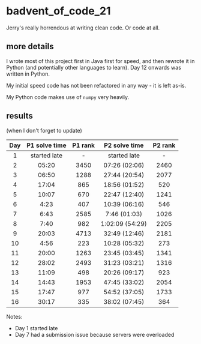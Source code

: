 # badvent_of_code_21

Jerry's really horrendous at writing clean code. Or code at all.



## more details
I wrote most of this project first in Java first for speed, and then rewrote it in Python (and potentially other 
languages to learn). Day 12 onwards was written in Python.

My initial speed code has not been refactored in any way - it is left as-is. 

My Python code makes use of `numpy` very heavily. 

## results 
(when I don't forget to update)

| Day | P1 solve time | P1 rank |  P2 solve time  | P2 rank |
|:---:|:-------------:|:-------:|:---------------:|:-------:|
|  1  | started late  |    -    |  started late   |    -    |
|  2  |     05:20     |  3450   |  07:26 (02:06)  |  2460   |
|  3  |     06:50     |  1288   |  27:44 (20:54)  |  2077   |
|  4  |     17:04     |   865   |  18:56 (01:52)  |   520   |
|  5  |     10:07     |   670   |  22:47 (12:40)  |  1241   |
|  6  |     4:23      |   407   |  10:39 (06:16)  |   546   |
|  7  |     6:43      |  2585   |  7:46 (01:03)   |  1026   |
|  8  |     7:40      |   982   | 1:02:09 (54:29) |  2205   |
|  9  |     20:03     |  4713   |  32:49 (12:46)  |  2181   |
| 10  |     4:56      |   223   |  10:28 (05:32)  |   273   |
| 11  |     20:00     |  1263   |  23:45 (03:45)  |  1341   |
| 12  |     28:02     |  2493   |  31:23 (03:21)  |  1316   |
| 13  |     11:09     |   498   |  20:26 (09:17)  |   923   |
| 14  |     14:43     |  1953   |  47:45 (33:02)  |  2054   |
| 15  |     17:47     |   977   |  54:52 (37:05)  |  1733   |
| 16  |     30:17     |   335   |  38:02 (07:45)  |   364   |

Notes: 

- Day 1 started late
- Day 7 had a submission issue because servers were overloaded
